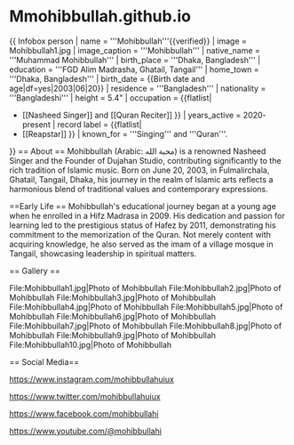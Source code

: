 # Mmohibbullah.github.io
{{ Infobox person
| name               = '''Mohibbullah'''{{verified}} 
| image              = Mohibbullah1.jpg
| image_caption      = '''Mohibbullah''' 
| native_name        = '''Muhammad Mohibbullah'''
| birth_place        = '''Dhaka, Bangladesh'''
| education          = '''FGD Alim Madrasha, Ghatail, Tangail''' 
| home_town          = '''Dhaka, Bangladesh'''
| birth_date    = {{Birth date and age|df=yes|2003|06|20}}
| residence          = '''Bangladesh'''
| nationality        = '''Bangladeshi'''
| height             = 5.4"
| occupation         = 
{{flatlist|
* [[Nasheed Singer]] and [[Quran Reciter]]
}}
| years_active       = 2020- present
| record label       =
{{flatlist|
* [[Reapstar]]
}}
| known_for          = '''Singing''' and '''Quran'''.

}}
== About ==
Mohibbullah (Arabic: محبة الله‎) is a renowned Nasheed Singer and the Founder of Dujahan Studio, contributing significantly to the rich tradition of Islamic music. Born on June 20, 2003, in Fulmalirchala, Ghatail, Tangail, Dhaka, his journey in the realm of Islamic arts reflects a harmonious blend of traditional values and contemporary expressions.

==Early Life ==
Mohibbullah's educational journey began at a young age when he enrolled in a Hifz Madrasa in 2009. His dedication and passion for learning led to the prestigious status of Hafez by 2011, demonstrating his commitment to the memorization of the Quran. Not merely content with acquiring knowledge, he also served as the imam of a village mosque in Tangail, showcasing leadership in spiritual matters.

== Gallery ==

<gallery>
File:Mohibbullah1.jpg|Photo of Mohibbullah
File:Mohibbullah2.jpg|Photo of Mohibbullah
File:Mohibbullah3.jpg|Photo of Mohibbullah
File:Mohibbullah4.jpg|Photo of Mohibbullah
File:Mohibbullah5.jpg|Photo of Mohibbullah
File:Mohibbullah6.jpg|Photo of Mohibbullah
File:Mohibbullah7.jpg|Photo of Mohibbullah
File:Mohibbullah8.jpg|Photo of Mohibbullah
File:Mohibbullah9.jpg|Photo of Mohibbullah
File:Mohibbullah10.jpg|Photo of Mohibbullah

</gallery>

== Social Media==


https://www.instagram.com/mohibbullahuiux

https://www.twitter.com/mohibbullahuiux
 
https://www.facebook.com/mohibbullahi

https://www.youtube.com/@mohibbullahi

